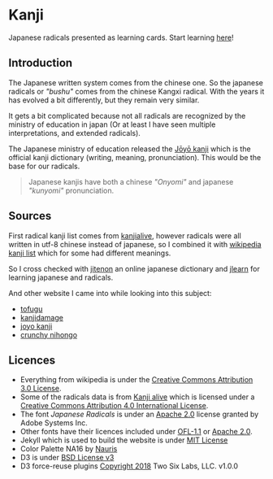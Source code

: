 # Kanji

Japanese radicals presented as learning cards.
Start learning [here](https://sylhare.github.io/kanji/)!

## Introduction

The Japanese written system comes from the chinese one. So the japanese radicals or _"bushu"_ comes from the chinese Kangxi radical.
With the years it has evolved a bit differently, but they remain very similar.

It gets a bit complicated because not all radicals are recognized by the ministry of education in japan (Or at least I have seen multiple interpretations, and extended radicals).

The Japanese ministry of education released the [Jōyō kanji](https://en.wikipedia.org/wiki/J%C5%8Dy%C5%8D_kanji) which is the official kanji dictionary (writing, meaning, pronunciation).
This would be the base for our radicals.

> Japanese kanjis have both a chinese _"Onyomi"_ and japanese _"kunyomi"_ pronunciation. 

## Sources

First radical kanji list comes from [kanjialive](http://kanjialive.com), however radicals were all written in utf-8 chinese instead of japanese, 
so I combined it with [wikipedia kanji list](https://en.wikipedia.org/wiki/List_of_kanji_radicals_by_stroke_count) which for some had different meanings.
 
So I cross checked with [jitenon](https://jitenon.com/cat/radical_top.php) an online japanese dictionary and [jlearn](https://jlearn.net/Kanji/SearchByRadical)
for learning japanese and radicals.

And other website I came into while looking into this subject:
- [tofugu](https://www.tofugu.com/japanese/kanji-radicals-mnemonic-method/)
- [kanjidamage](http://www.kanjidamage.com/kanji_facts)
- [joyo kanji](https://www.joyokanji.com/radical-notes) 
- [crunchy nihongo](https://easy-japan.tumblr.com/post/149873905083/about-kanji-radicals-within-another-kanji) 

## Licences

- Everything from wikipedia is under the [Creative Commons Attribution 3.0 License](https://creativecommons.org/licenses/by/3.0).
- Some of the radicals data is from <a xmlns:cc="http://creativecommons.org/ns#" href="http://kanjialive.com" property="cc:attributionName" rel="cc:attributionURL">Kanji alive</a> which is licensed under a <a rel="license" href="http://creativecommons.org/licenses/by/4.0/">Creative Commons Attribution 4.0 International License</a>.
- The font _Japanese Radicals_ is under an [Apache 2.0](http://www.apache.org/licenses/LICENSE-2.0.html) license granted by Adobe Systems Inc.
- Other fonts have their licences included under [OFL-1.1](https://opensource.org/licenses/OFL-1.1) or [Apache 2.0](http://www.apache.org/licenses/LICENSE-2.0.html).
- Jekyll which is used to build the website is under [MIT License](https://github.com/jekyll/jekyll/blob/master/LICENSE)
- Color Palette NA16 by [Nauris](https://lospec.com/palette-list/na16)
- D3 is under [BSD License v3](https://opensource.org/licenses/BSD-3-Clause)
- D3 force-reuse plugins [Copyright 2018](https://github.com/twosixlabs/d3-force-reuse/blob/master/LICENSE) Two Six Labs, LLC. v1.0.0
